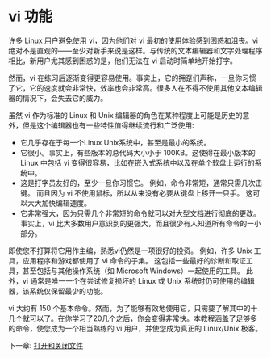 # vi 功能

许多 Linux 用户避免使用 vi，因为他们对 vi 最初的使用体验感到困惑和沮丧。vi 绝对不是直观的——至少对新手来说是这样。与传统的文本编辑器和文字处理程序相比，新用户尤其感到困惑的是，他们无法在 vi 启动时简单地开始打字。


然而，vi 在练习后逐渐变得更容易使用。事实上，它的拥趸们声称，一旦你习惯了它，它的速度就会非常快，效率也会非常高。很多人在不得不使用其他文本编辑器的情况下，会失去它的威力。

虽然 vi 作为标准的 Linux 和 Unix 编辑器的角色在某种程度上可能是历史的意外，但是这个编辑器也有一些特性值得继续流行和广泛使用:

- 它几乎存在于每一个Linux Unix系统中，甚至是最小的系统。
- 它很小。事实上，有些版本的总代码大小小于 100KB。这使得在最小版本的 Linux 中包括 vi 变得很容易，比如在嵌入式系统中以及在单个软盘上运行的系统中。
- 这是打字员友好的，至少一旦你习惯它。 例如，命令非常短，通常只需几次击键。 而且因为 vi 不使用鼠标，所以从来没有必要从键盘上移开一只手。 这可以大大加快编辑速度。
- 它非常强大，因为只需几个非常短的命令就可以对大型文档进行彻底的更改。 事实上，vi 比大多数用户意识到的更强大，而且很少有人知道所有命令的一小部分。

即使您不打算将它用作主编，熟悉vi仍然是一项很好的投资。 例如，许多 Unix 工具，应用程序和游戏都使用了 vi 命令的子集。 这包括一些最好的诊断和取证工具，甚至包括与其他操作系统（如 Microsoft Windows）一起使用的工具。 此外，vi 通常是唯一一个在尝试修复损坏的 Linux 或 Unix 系统时仍可使用的编辑器，该系统仅保留最少的功能。

vi 大约有 150 个基本命令。然而，为了能够有效地使用它，只需要了解其中的十几个就可以了。在你学习了20几个之后，你会变得非常快。本教程涵盖了足够多的命令，使您成为一个相当熟练的 vi 用户，并使您成为真正的 Linux/Unix 极客。

下一章: [打开和关闭文件](open.html)
